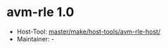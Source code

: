 # avm-rle 1.0
 - Host-Tool: [master/make/host-tools/avm-rle-host/](https://github.com/Freetz-NG/freetz-ng/tree/master/make/host-tools/avm-rle-host/)
 - Maintainer: -

